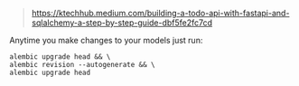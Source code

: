 > https://ktechhub.medium.com/building-a-todo-api-with-fastapi-and-sqlalchemy-a-step-by-step-guide-dbf5fe2fc7cd

Anytime you make changes to your models just run:
```
alembic upgrade head && \
alembic revision --autogenerate && \
alembic upgrade head
```